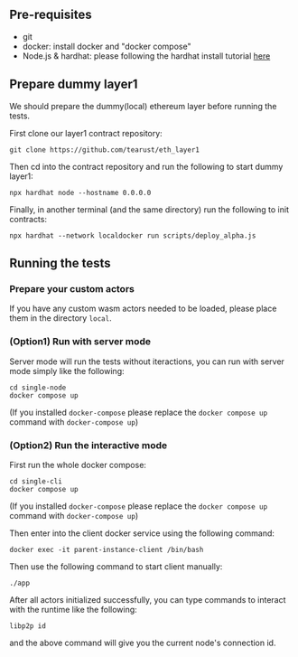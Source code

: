
## Pre-requisites
- git
- docker: install docker and "docker compose"
- Node.js & hardhat: please following the hardhat install tutorial [here](https://hardhat.org/tutorial)

## Prepare dummy layer1

We should prepare the dummy(local) ethereum layer before running the tests.

First clone our layer1 contract repository:
```
git clone https://github.com/tearust/eth_layer1
```

Then cd into the contract repository and run the following to start dummy layer1:
```
npx hardhat node --hostname 0.0.0.0
```

Finally, in another terminal (and the same directory) run the following to init contracts:
```
npx hardhat --network localdocker run scripts/deploy_alpha.js
```

## Running the tests

### Prepare your custom actors
If you have any custom wasm actors needed to be loaded, please place them in the directory `local`.

### (Option1) Run with server mode
Server mode will run the tests without iteractions, you can run with server mode simply like the following:
```
cd single-node
docker compose up
```
(If you installed `docker-compose` please replace the `docker compose up` command with `docker-compose up`)

### (Option2) Run the interactive mode
First run the whole docker compose:
```
cd single-cli
docker compose up
```
(If you installed `docker-compose` please replace the `docker compose up` command with `docker-compose up`)

Then enter into the client docker service using the following command:
```
docker exec -it parent-instance-client /bin/bash
```

Then use the following command to start client manually:
```
./app
```

After all actors initialized successfully, you can type commands to interact with the runtime like the following:
```
libp2p id
```
and the above command will give you the current node's connection id.
